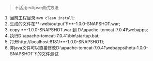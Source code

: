 >不适用eclipse调试方法

1. 当前工程目录 `mvn clean install`;
2. 生成的文件在**-web\output下**-1.0.0-SNAPSHOT.war;
3. copy **-1.0.0-SNAPSHOT.war 到 D:\apache-tomcat-7.0.41\webapps;
4. 执行D:\apache-tomcat-7.0.41\bin\startup.bat;
5. 打开http://localhost:8181/**-1.0.0-SNAPSHOT/;
6. 非java文件可以直接修改D:\apache-tomcat-7.0.41\webapps\hetu-1.0.0-SNAPSHOT下的文件测试
